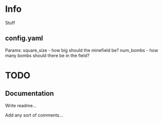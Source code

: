 # Info

Stuff

## config.yaml

Params:
	square_size - how big should the minefield be?
	num_bombs - how many bombs should there be in the field?

# TODO

## Documentation

Write readme...

Add any sort of comments...


